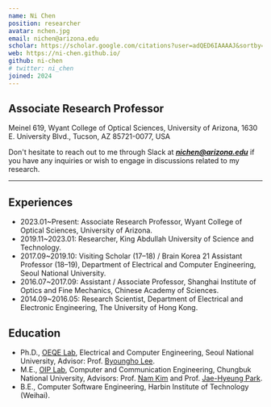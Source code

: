 ```yaml
---
name: Ni Chen
position: researcher
avatar: nchen.jpg
email: nichen@arizona.edu
scholar: https://scholar.google.com/citations?user=adQED6IAAAAJ&sortby=pubdate
web: https://ni-chen.github.io/
github: ni-chen
# twitter: ni_chen
joined: 2024
---
```





## Associate Research Professor


<i class="fa fa-building"></i> Meinel 619, Wyant College of Optical Sciences, University of Arizona, 1630 E. University Blvd., Tucson, AZ 85721-0077, USA

Don't hesitate to reach out to me through Slack at ***nichen@arizona.edu*** if you have any inquiries or wish to engage in discussions related to my research. 

<hr>

## Experiences
- 2023.01~Present: Associate Research Professor, Wyant College of Optical Sciences, University of Arizona.
- 2019.11~2023.01: Researcher, King Abdullah University of Science and Technology.
- 2017.09~2019.10: Visiting Scholar (17–18) / Brain Korea 21 Assistant Professor (18–19), Department of Electrical and Computer Engineering, Seoul National University.
- 2016.07~2017.09: Assistant / Associate Professor, Shanghai Institute of Optics and Fine Mechanics, Chinese Academy of Sciences.
- 2014.09~2016.05: Research Scientist, Department of Electrical and Electronic Engineering, The University of Hong Kong.

## Education

- Ph.D., [OEQE Lab](http://oeqelab.snu.ac.kr/), Electrical and Computer Engineering, Seoul National University, Advisor: Prof. [Byoungho Lee](http://oeqelab.snu.ac.kr/PROF).
- M.E., [OIP Lab](http://osp.cbnu.ac.kr/), Computer and Communication Engineering, Chungbuk National University, Advisors: Prof. [Nam Kim](http://osp.cbnu.ac.kr/lab/pro.html) and Prof. [Jae-Hyeung Park](https://sites.google.com/view/3diplab).
- B.E., Computer Software Engineering, Harbin Institute of Technology (Weihai).


<!-- ## Professional Activities

- 2024: Program Committee of OPTICA topical meeting, [Imaging Congress - Computational Optical Sensing and Imaging (COSI)](https://www.optica.org/en-us/events/congress/imaging_and_applied_optics_congress/program/computational_optical_sensing_and_imaging/)
- 2023: Session Chair of [FiO LS Congress: Fabrication, Design and Instrumentation](https://www.frontiersinoptics.com/home/)
- 2023: Program Committee of OPTICA topical meeting, [Imaging Congress - Computational Optical Sensing and Imaging (COSI)](https://www.optica.org/en-us/events/congress/imaging_and_applied_optics_congress/program/computational_optical_sensing_and_imaging/)
- 2023: Program Committee of OPTICA topical meeting, [Imaging Congress - Digital Holography and 3D Imaging (DH)](https://www.optica.org/en-us/events/congress/imaging_and_applied_optics_congress/program/adaptive_optics_methods_analysis_and_applications/)
- 2022: Session Chair of Advances in Holography of [Computational Optical Sensing and Imaging (COSI)](https://www.optica.org/en-us/events/congress/imaging_and_applied_optics_congress)
- 2022: Guest Associate Editor of Optics Express - [Augmented and Virtual Reality: Optics &amp; Photonics](https://opg.optica.org/oe/journal/oe/feature_announce/avrop.cfm)
- 2022: Program Committee of OPTICA topical meeting, [Digital Holography and 3D Imaging (DH)](https://www.osa.org/en-us/meetings/topical_meetings/digital_holography_and_3-d_imaging/)
- 2021~2023: Executive committee of OPTICA Technical Group: [Optics in Digital Systems (ID)](https://www.osa.org/en-us/get_involved/technical_groups/iapd/optics_in_digital_systems_(id)/)
- 2021.05 ~: Guest Associate Editor of Frontiers in Photonics – Research Topic of [3D/4D Optical Imaging and Displays](https://www.frontiersin.org/research-topics/22890/3d4d-optical-imaging-and-displays)
- 2021: Session Chair of [Digital Holography and 3D Imaging](https://www.osa.org/en-us/meetings/topical_meetings/digital_holography_and_3-d_imaging/)
- 2021: Program Committee of OSA topical meeting, [Digital Holography and 3D Imaging](https://www.osa.org/en-us/meetings/topical_meetings/digital_holography_and_3-d_imaging/)
- 2020: Program Committee of OSA topical meeting, [Digital Holography and 3D Imaging](https://www.osa.org/en-us/meetings/topical_meetings/digital_holography_and_3-d_imaging/)
- 2018.02~2020.02: Committee of OSA Technical Group: [Image Sensing and Pattern Recognition (IR)](https://www.osa.org/en-us/get_involved/technical_groups/iapd/image_sensing_and_pattern_recognition_(ir)/)
- 2017.10: Program Secretary of SPIE Optoelectronic Imaging / Spectroscopy and Signal Processing Technology, Optical Instrument and Technology (OIT’ 2017)
- 2017.09: Program Secretary of Xiangshan science conference: “Computational Optical Imaging – Opportunities and Challenges”
- 2017.06~: Topic Editor of Acta Optica Sinica
- 2013.05~: Reviewer for

  - <img src="<\<{{ site.url }}{{site.baseurl}}/assets/images/logo/optica.svg\>>" style="height:26px; border-radius: 0%; box-shadow: 0px 0px 0px 0px #ffffff00; margin-top: 0px;"> - Biomedical Optical Express, Optics Letters, Optics Express, Applied Optics, Journal of Optical Society of America A
  - <img src="<\<{{ site.url }}{{site.baseurl}}/assets/images/logo/ieee.svg\>>" style="height:26px; border-radius: 0%; box-shadow: 0px 0px 0px 0px #ffffff00; margin-top: 0px;"> - Transactions on Computational Imaging / Instrumentation and Measurement / Industrial Informatics, Access, Journal of Selected Topics in Quantum Electronics, Photonics Journal
  - <img src="<\<{{ site.url }}{{site.baseurl}}/assets/images/logo/nature.svg\>>" style="height:26px; border-radius: 0%; box-shadow: 0px 0px 0px 0px #ffffff00; margin-top: 0px;"> - Nature, Scientific Reports
  - <img src="<\<{{ site.url }}{{site.baseurl}}/assets/images/logo/IOP.svg\>>" style="height:26px; border-radius: 0%; box-shadow: 0px 0px 0px 0px #ffffff00; margin-top: 0px;"> - Report on Progress in Physics
  - <img src="<\<{{ site.url }}{{site.baseurl}}/assets/images/logo/aip.svg\>>" style="height:26px; border-radius: 0%; box-shadow: 0px 0px 0px 0px #ffffff00; margin-top: 0px;"> - Review of Scientific Instruments
  - <img src="<\<{{ site.url }}{{site.baseurl}}/assets/images/logo/wiley.svg\>>" style="height:26px; border-radius: 0%; box-shadow: 0px 0px 0px 0px #ffffff00; margin-top: 0px;"> - Laser & Photonics Reviews, ETRI Journal
  - <img src="<\<{{ site.url }}{{site.baseurl}}/assets/images/logo/elsevier.svg\>>" style="height:26px; border-radius: 0%; box-shadow: 0px 0px 0px 0px #ffffff00; margin-top: 0px;"> - Measurements, Optics and Lasers in Engineering, Optics Communications, Optik, Results in Optics, Applied Physics B, Optics and Laser Technology
  - <img src="<\<{{ site.url }}{{site.baseurl}}/assets/images/logo/mdpi.svg\>>" style="height:26px; border-radius: 0%; box-shadow: 0px 0px 0px 0px #ffffff00; margin-top: 0px;"> - Applied Science
  - <img src="<\<{{ site.url }}{{site.baseurl}}/assets/images/logo/taylor_francis_short.svg\>>" style="height:26px; border-radius: 0%; box-shadow: 0px 0px 0px 0px #ffffff00; margin-top: 0px;"> - Journal of Information Display
  - Light Publishing Group - Light: Advanced Manufacturing
  - <img src="<\<{{ site.url }}{{site.baseurl}}/assets/images/logo/laser_press.svg\>>" style="height:26px; border-radius: 0%; box-shadow: 0px 0px 0px 0px #ffffff00;margin-top: 0px;"> - Chinese Journal of Lasers, Acta Optica Sinica
  - <img src="<\<{{ site.url }}{{site.baseurl}}/assets/images/logo/nsfc.svg\>>" style="height:26px; border-radius: 0%; box-shadow: 0px 0px 0px 0px #ffffff00; margin-top: 0px;"> - Youth Project of NSFC, General Project of NSFC
- 2009~: Member of Optical Society of Korea (OSK), Optical Society of America (OSA), International Society of Photo-Optical Engineers (SPIE)

## Honors and Awards

- [Senior Member of OPTICA](https://www.optica.org/en-us/about/newsroom/news_releases/2022/june/optica_announces_2022_class_of_senior_members/), Jun. 2022
- Finalists (5/300), Resilience Challenge of Winter Enrichment Program (WEP), Jan. 2022
- Student Paper Award, International Optical Design Conference of OPTICA, Jul. 2021
- Best Paper Award, Chinese Laser Press, Sep. 2017
- Special awards, NCRCAPS Lab., Seoul National University, Korea, Dec. 2012
- Outstanding Poster Paper Award, 12th International Meeting on Information Display, Aug. 2012
- Outstanding Paper Award, 18th Conference on Optoelectronics and Optical Communication, May 2011
- Brain Korea 21 Outstanding Master Course Student, Chungbuk National University, Feb. 2010
- Outstanding Graduates Award, Harbin Institute Technology University, Jul. 2008
- National Encouragement Scholarship, China, Sep. 2007
- National Scholarship, China, Mar. 2006

<br> -->

<!-- ## Contact

<div style="text-align:center;">
<iframe src="https://calendar.google.com/calendar/embed?height=1250&wkst=1&bgcolor=%23ffffff&ctz=Asia%2FRiyadh&mode=WEEK&showCalendars=0&showTitle=0&showNav=1&showPrint=0&showTabs=1&showDate=0&showTz=0&src=Y2hlbm5pQHNudS5hYy5rcg&src=c251LmFjLmtyX3NuMThpZmQ1ODRucGdnMzVqbDBtZG42OGZrQGdyb3VwLmNhbGVuZGFyLmdvb2dsZS5jb20&src=YWRkcmVzc2Jvb2sjY29udGFjdHNAZ3JvdXAudi5jYWxlbmRhci5nb29nbGUuY29t&src=a2F1c3QuZWR1LnNhXzgxNnZ0Zzk5OWZwazhjZGtvOWtoZGZhZ2Y4QGdyb3VwLmNhbGVuZGFyLmdvb2dsZS5jb20&src=ZW4uY2hpbmEjaG9saWRheUBncm91cC52LmNhbGVuZGFyLmdvb2dsZS5jb20&src=ZW4uc2F1ZGlhcmFiaWFuI2hvbGlkYXlAZ3JvdXAudi5jYWxlbmRhci5nb29nbGUuY29t&color=%230B8043&color=%23E67C73&color=%23F6BF26&color=%23bcbcbc&color=%23851D00&color=%23D50000" style="border-width:0" width="1000" height="1150" frameborder="0" scrolling="no">
</iframe>
</div> -->


<br>